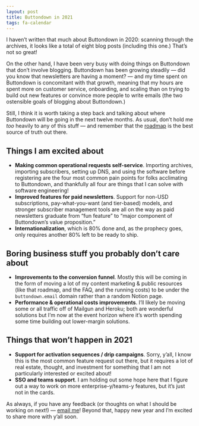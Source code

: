 ```yaml
---
layout: post
title: Buttondown in 2021
tags: fa-calendar
---
```


I haven’t written that much about Buttondown in 2020: scanning through the archives, it looks like a total of eight blog posts (including this one.) That’s not so great!

On the other hand, I have been very busy with doing things on Buttondown that don’t involve blogging. Buttondown has been growing steadily — did you know that newsletters are having a moment? — and my time spent on Buttondown is concomitant with that growth, meaning that my hours are spent more on customer service, onboarding, and scaling than on trying to build out new features or convince more people to write emails (the two ostensible goals of blogging about Buttondown.)

Still, I think it is worth taking a step back and talking about where Buttondown will be going in the next twelve months. As usual, don’t hold me _too_ heavily to any of this stuff — and remember that the [roadmap](https://github.com/buttondown-email/roadmap/) is the best source of truth out there.

## Things I am excited about

- **Making common operational requests self-service**. Importing archives, importing subscribers, setting up DNS, and using the software before registering are the four most common pain points for folks acclimating to Buttondown, and thankfully all four are things that I can solve with software engineering!
- **Improved features for paid newsletters**. Support for non-USD subscriptions, pay-what-you-want (and tier-based) models, and stronger subscriber management tools are all on the way as paid newsletters graduate from “fun feature” to “major component of Buttondown’s value proposition.”
- **Internationalization**, which is 80% done and, as the prophecy goes, only requires another 80% left to be ready to ship.

## Boring business stuff you probably don’t care about

- **Improvements to the conversion funnel**. Mostly this will be coming in the form of moving a lot of my content marketing & public resources (like that roadmap, and the FAQ, and the running costs) to be under the `buttondown.email` domain rather than a random Notion page.
- **Performance & operational costs improvements**. I’ll likely be moving some or all traffic off of Mailgun and Heroku; both are wonderful solutions but I’m now at the event horizon where it’s worth spending some time building out lower-margin solutions.

## Things that won’t happen in 2021

- **Support for activation sequences / drip campaigns**. Sorry, y’all, I know this is the most common feature request out there, but it requires a lot of real estate, thought, and investment for something that I am not particularly interested or excited about!
- **SSO and teams support**. I am holding out some hope here that I figure out a way to work on more enterprise-y/teams-y features, but it’s just not in the cards.

As always, if you have any feedback (or thoughts on what I should be working on next!) — [email me](mailto:justin@buttondown.email)! Beyond that, happy new year and I’m excited to share more with y’all soon.

